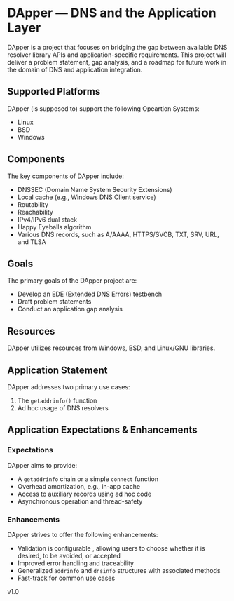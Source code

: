 # DApper — DNS and the Application Layer

DApper is a project that focuses on bridging the gap between available DNS resolver library APIs and application-specific requirements. This project will deliver a problem statement, gap analysis, and a roadmap for future work in the domain of DNS and application integration.

## Supported Platforms

DApper (is supposed to) support the following Opeartion Systems:

- Linux
- BSD
- Windows

## Components

The key components of DApper include:

- DNSSEC (Domain Name System Security Extensions)
- Local cache (e.g., Windows DNS Client service)
- Routability
- Reachability
- IPv4/IPv6 dual stack
- Happy Eyeballs algorithm
- Various DNS records, such as A/AAAA, HTTPS/SVCB, TXT, SRV, URL, and TLSA

## Goals

The primary goals of the DApper project are:

- Develop an EDE (Extended DNS Errors) testbench
- Draft problem statements
- Conduct an application gap analysis

## Resources

DApper utilizes resources from Windows, BSD, and Linux/GNU libraries.

## Application Statement

DApper addresses two primary use cases:

1. The `getaddrinfo()` function
2. Ad hoc usage of DNS resolvers

## Application Expectations & Enhancements

### Expectations

DApper aims to provide:

- A `getaddrinfo` chain or a simple `connect` function
- Overhead amortization, e.g., in-app cache
- Access to auxiliary records using ad hoc code
- Asynchronous operation and thread-safety

### Enhancements

DApper strives to offer the following enhancements:

- Validation is configurable , allowing users to choose whether it is desired, to be avoided, or accepted
- Improved error handling and traceability
- Generalized `addrinfo` and `dnsinfo` structures with associated methods
- Fast-track for common use cases

v1.0